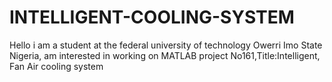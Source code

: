 # INTELLIGENT-COOLING-SYSTEM
Hello i am a student at the federal university of technology Owerri Imo State Nigeria, am interested in working on MATLAB project No161,Title:Intelligent, Fan Air cooling system
